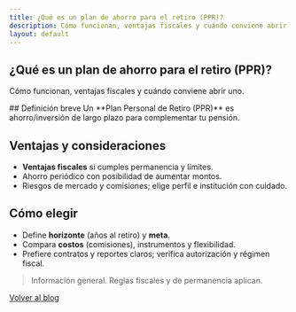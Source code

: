 ```yaml
---
title: ¿Qué es un plan de ahorro para el retiro (PPR)?
description: Cómo funcionan, ventajas fiscales y cuándo conviene abrir uno.
layout: default
---
```

<section class="container">
<h1 class="section-title">¿Qué es un plan de ahorro para el retiro (PPR)?</h1>
<p class="section-sub">Cómo funcionan, ventajas fiscales y cuándo conviene abrir uno.</p>
<article class="card">
## Definición breve
Un **Plan Personal de Retiro (PPR)** es ahorro/inversión de largo plazo para complementar tu pensión.

## Ventajas y consideraciones
- **Ventajas fiscales** si cumples permanencia y límites.
- Ahorro periódico con posibilidad de aumentar montos.
- Riesgos de mercado y comisiones; elige perfil e institución con cuidado.

## Cómo elegir
- Define **horizonte** (años al retiro) y **meta**.
- Compara **costos** (comisiones), instrumentos y flexibilidad.
- Prefiere contratos y reportes claros; verifica autorización y régimen fiscal.

> Información general. Reglas fiscales y de permanencia aplican.

</article>
<p><a href="{ '{' } '/blog/' | relative_url { '}' }" class="btn" style="margin-top:12px">Volver al blog</a></p>
</section>
